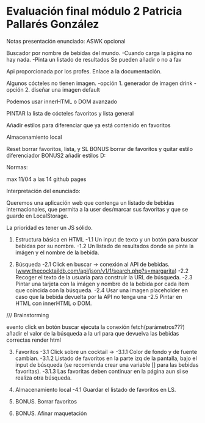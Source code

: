 # Evaluación final módulo 2 Patricia Pallarés González

Notas presentación enunciado:
ASWK opcional

Buscador por nombre de bebidas del mundo.
-Cuando carga la página no hay nada.
-Pinta un listado de resultados
Se pueden añadir o no a fav

Api proporcionada por los profes. Enlace a la documentación. 

Algunos cócteles no tienen imagen. 
-opción 1. generador de imagen drink
-opción 2. diseñar una imagen default 

Podemos usar innerHTML o DOM avanzado

PINTAR la lista de cócteles favoritos y lista general

Añadir estilos para diferenciar que ya está contenido en favoritos

Almacenamiento local 

Reset borrar favoritos, lista, y SL
BONUS borrar de favoritos y quitar estilo diferenciador
BONUS2 añadir estilos D:

Normas:

max 11/04 a las 14
github pages 


Interpretación del enunciado:

Queremos una aplicación web que contenga un listado de bebidas internacionales, que permita a la user des/marcar sus favoritas y que se guarde en LocalStorage.

La prioridad es tener un JS sólido.

1. Estructura básica en HTML
   -1.1 Un input de texto y un botón para buscar bebidas por su nombre.
   -1.2 Un listado de resultados donde se pinte la imágen y el nombre de la bebida.

2. Búsqueda
   -2.1 Click en buscar -> conexión al API de bebidas.
   (www.thecocktaildb.com/api/json/v1/1/search.php?s=margarita)
   -2.2 Recoger el texto de la usuaria para construir la URL de búsqueda.
   -2.3 Pintar una tarjeta con la imágen y nombre de la bebida por cada item que coincida con la búsqueda.
   -2.4 Usar una imagen placeholder en caso que la bebida devuelta por la API no tenga una 
   -2.5 Pintar en HTML con innerHTML o DOM.

/// Brainstorming

evento click en botón buscar
   ejecuta la conexión fetch(parámetros???)
   añadir el valor de la búsqueda a la url para que devuelva las bebidas correctas
   render html




3. Favoritos
   -3.1 Click sobre un cocktail -> 
      -3.1.1 Color de fondo y de fuente cambian.
      -3.1.2 Listado de favoritos en la parte izq de la pantalla, bajo el input de búsqueda (se recomienda crear una variable [] para las bebidas favoritas).
      -3.1.3 Las favoritas deben continuar en la página aun si se realiza otra búsqueda.

4. Almacenamiento local
   -4.1 Guardar el listado de favoritos en LS.

5. BONUS. Borrar favoritos
6. BONUS. Afinar maquetación